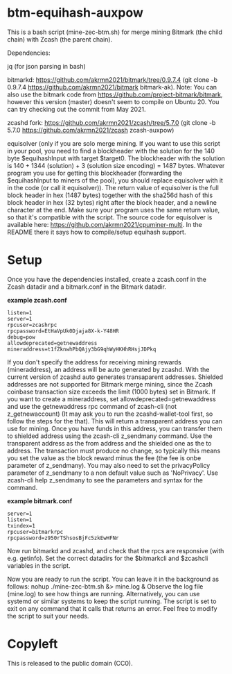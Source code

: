 # btm-equihash-auxpow

This is a bash script (mine-zec-btm.sh) for merge mining Bitmark (the child chain) with Zcash (the parent chain).

Dependencies:

jq (for json parsing in bash)

bitmarkd: https://github.com/akrmn2021/bitmark/tree/0.9.7.4 (git clone -b 0.9.7.4 https://github.com/akrmn2021/bitmark bitmark-ak). Note: You can also use the bitmark code from https://github.com/project-bitmark/bitmark, however this version (master) doesn't seem to compile on Ubuntu 20. You can try checking out the commit from May 2021.

zcashd fork: https://github.com/akrmn2021/zcash/tree/5.7.0 (git clone -b 5.7.0 https://github.com/akrmn2021/zcash zcash-auxpow)

equisolver (only if you are solo merge mining. If you want to use this script in your pool, you need to find a blockheader with the solution for the 140 byte $equihashInput with target $target0. The blockheader with the solution is 140 + 1344 (solution) + 3 (solution size encoding) = 1487 bytes. Whatever program you use for getting this blockheader (forwarding the $equihashInput to miners of the pool), you should replace equisolver with it in the code (or call it equisolver)). The return value of equisolver is the full block header in hex (1487 bytes) together with the sha256d hash of this block header in hex (32 bytes) right after the block header, and a newline character at the end. Make sure your program uses the same return value, so that it's compatible with the script. The source code for equisolver is available here: https://github.com/akrmn2021/cpuminer-multi. In the README there it says how to compile/setup equihash support.

# Setup

Once you have the dependencies installed, create a zcash.conf in the Zcash datadir and a bitmark.conf in the Bitmark datadir.

**example zcash.conf**
```
listen=1
server=1
rpcuser=zcashrpc
rpcpassword=EtHaVpUk0Djaja8X-k-Y48HR
debug=pow
allowdeprecated=getnewaddress
mineraddress=t1fZknwhPbQAjy3bG9qhWyHKHhRHsjJDPkq
```

If you don't specify the address for receiving mining rewards (mineraddress), an address will be auto generated by zcashd. With the current version of zcashd auto generates transaparent addresses. Shielded addresses are not supported for Bitmark merge mining, since the Zcash coinbase transaction size exceeds the limit (1000 bytes) set in Bitmark. If you want to create a mineraddress, set allowdeprecated=getnewaddress and use the getnewaddress rpc command of zcash-cli (not z_getnewaccount) (It may ask you to run the zcashd-wallet-tool first, so follow the steps for the that). This will return a transparent address you can use for mining. Once you have funds in this address, you can transfer them to shielded address using the zcash-cli z_sendmany command. Use the transparent address as the from address and the shielded one as the to address. The transaction must produce no change, so typically this means you set the value as the block reward minus the fee (the fee is onbe parameter of z_sendmany). You may also need to set the privacyPolicy parameter of z_sendmany to a non default value such as 'NoPrivacy'. Use zcash-cli help z_sendmany to see the parameters and syntax for the command.

**example bitmark.conf**
```
server=1
listen=1
txindex=1
rpcuser=bitmarkrpc
rpcpassword=z950rTShsosBjFc5zkEwHFNr
```

Now run bitmarkd and zcashd, and check that the rpcs are responsive (with e.g. getinfo). Set the correct datadirs for the $bitmarkcli and $zcashcli variables in the script.

Now you are ready to run the script. You can leave it in the background as follows:
nohup ./mine-zec-btm.sh &> mine.log &
Observe the log file (mine.log) to see how things are running. Alternatively, you can use systemd or similar systems to keep the script running. The script is set to exit on any command that it calls that returns an error. Feel free to modify the script to suit your needs.

# Copyleft

This is released to the public domain (CC0).
